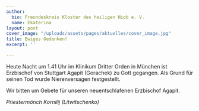 ```yaml
---
author:
  bio: Freundeskreis Kloster des heiligen Hiob e. V.
  name: Ekaterina
layout: post
cover_image: "/uploads/assets/pages/aktuelles/cover_image.jpg"
title: Ewiges Gedenken!
excerpt: ''

---
```

Heute Nacht um 1.41 Uhr im Klinikum Dritter Orden in München ist Erzbischof von Stuttgart Agapit (Gorachek) zu Gott gegangen. Als Grund für seinen Tod wurde Nierenversagen festgestellt.

Wir bitten um Gebete für unseren neuentschlafenen Erzbischof Agapit.

_Priestermönch Kornilij (Litwitschenko)_

## 